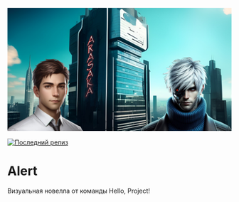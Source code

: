 ![cover](readme_image.png)

[![Последний релиз](https://img.shields.io/github/v/release/LicoriceAlex/Alert.svg)](https://github.com/LicoriceAlex/Alert/releases/tag/latest)
# Alert
Визуальная новелла от команды Hello, Project!
